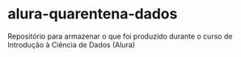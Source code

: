 # alura-quarentena-dados
Repositório para armazenar o que foi produzido durante o curso de Introdução à Ciência de Dados (Alura)
